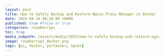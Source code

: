 ```yaml
---
layout: post
title: How to Safely Backup and Restore Nginx Proxy Manager in Docker
date: 2025-08-24 00:20:00 +0800
published: true #false or true
categories: raspberrypi
toc: true
media_subpath: /assets/media/2025/how-to-safely-backup-and-restore-nginx-proxy-manager-in-docker
image: raspberrypi_docker.png
tags: [pi, docker, portainer, nginx]
---
```


